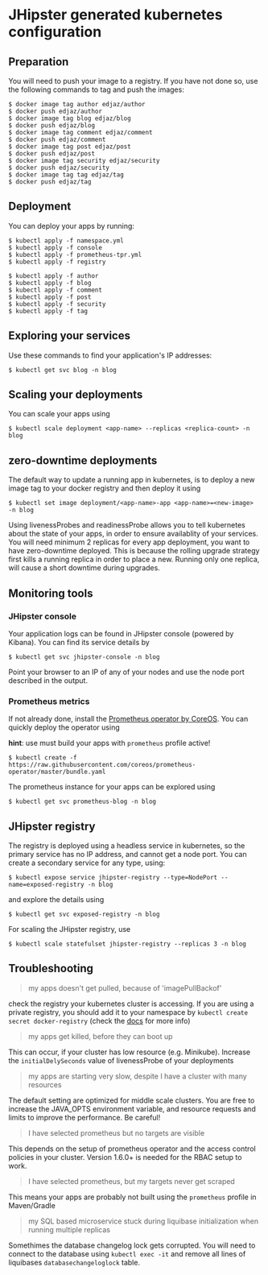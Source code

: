 # JHipster generated kubernetes configuration

## Preparation

You will need to push your image to a registry. If you have not done so, use the following commands to tag and push the images:

```
$ docker image tag author edjaz/author
$ docker push edjaz/author
$ docker image tag blog edjaz/blog
$ docker push edjaz/blog
$ docker image tag comment edjaz/comment
$ docker push edjaz/comment
$ docker image tag post edjaz/post
$ docker push edjaz/post
$ docker image tag security edjaz/security
$ docker push edjaz/security
$ docker image tag tag edjaz/tag
$ docker push edjaz/tag
```

## Deployment

You can deploy your apps by running:

```
$ kubectl apply -f namespace.yml
$ kubectl apply -f console
$ kubectl apply -f prometheus-tpr.yml
$ kubectl apply -f registry

$ kubectl apply -f author
$ kubectl apply -f blog
$ kubectl apply -f comment
$ kubectl apply -f post
$ kubectl apply -f security
$ kubectl apply -f tag
```

## Exploring your services


Use these commands to find your application's IP addresses:

```
$ kubectl get svc blog -n blog
```

## Scaling your deployments

You can scale your apps using 

```
$ kubectl scale deployment <app-name> --replicas <replica-count> -n blog
```

## zero-downtime deployments

The default way to update a running app in kubernetes, is to deploy a new image tag to your docker registry and then deploy it using

```
$ kubectl set image deployment/<app-name>-app <app-name>=<new-image>  -n blog
```

Using livenessProbes and readinessProbe allows you to tell kubernetes about the state of your apps, in order to ensure availablity of your services. You will need minimum 2 replicas for every app deployment, you want to have zero-downtime deployed. This is because the rolling upgrade strategy first kills a running replica in order to place a new. Running only one replica, will cause a short downtime during upgrades.

## Monitoring tools

### JHipster console

Your application logs can be found in JHipster console (powered by Kibana). You can find its service details by
```
$ kubectl get svc jhipster-console -n blog
```

Point your browser to an IP of any of your nodes and use the node port described in the output.

### Prometheus metrics

If not already done, install the [Prometheus operator by CoreOS](https://github.com/coreos/prometheus-operator). You can quickly deploy the operator using 

**hint**: use must build your apps with `prometheus` profile active!

```
$ kubectl create -f https://raw.githubusercontent.com/coreos/prometheus-operator/master/bundle.yaml
```

The prometheus instance for your apps can be explored using

```
$ kubectl get svc prometheus-blog -n blog
```

## JHipster registry

The registry is deployed using a headless service in kubernetes, so the primary service has no IP address, and cannot get a node port. You can create a secondary service for any type, using:

```
$ kubectl expose service jhipster-registry --type=NodePort --name=exposed-registry -n blog
```

and explore the details using

```
$ kubectl get svc exposed-registry -n blog
```

For scaling the JHipster registry, use

```
$ kubectl scale statefulset jhipster-registry --replicas 3 -n blog
```


## Troubleshooting

> my apps doesn't get pulled, because of 'imagePullBackof'

check the registry your kubernetes cluster is accessing. If you are using a private registry, you should add it to your namespace by `kubectl create secret docker-registry` (check the [docs](https://kubernetes.io/docs/tasks/configure-pod-container/pull-image-private-registry/) for more info)

> my apps get killed, before they can boot up

This can occur, if your cluster has low resource (e.g. Minikube). Increase the `initialDelySeconds` value of livenessProbe of your deployments

> my apps are starting very slow, despite I have a cluster with many resources

The default setting are optimized for middle scale clusters. You are free to increase the JAVA_OPTS environment variable, and resource requests and limits to improve the performance. Be careful!

> I have selected prometheus but no targets are visible

This depends on the setup of prometheus operator and the access control policies in your cluster. Version 1.6.0+ is needed for the RBAC setup to work.

> I have selected prometheus, but my targets never get scraped

This means your apps are probably not built using the `prometheus` profile in Maven/Gradle

> my SQL based microservice stuck during liquibase initialization when running multiple replicas

Somethimes the database changelog lock gets corrupted. You will need to connect to the database using `kubectl exec -it` and remove all lines of liquibases `databasechangeloglock` table.
